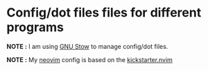 
# Config/dot files files for different programs

**NOTE :** I am using [GNU Stow](https://www.gnu.org/software/stow/) to manage config/dot files.

**NOTE :** My [neovim](https://neovim.io) config is based on the [kickstarter.nvim](https://github.com/nvim-lua/kickstart.nvim)
